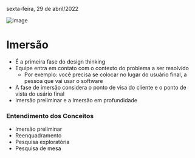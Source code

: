 sexta-feira, 29 de abril/2022

![image](https://user-images.githubusercontent.com/87860884/165990332-cf5fb091-70b6-4999-842f-2193e02be872.png)

# Imersão
- É a primeira fase do design thinking
- Equipe entra em contato com o contexto do problema a ser resolvido
    - Por exemplo: você precisa se colocar no lugar do usuário final, a pessoa que vai usar o software
- A fase de imersão considera o ponto de visa do cliente e o ponto de vista do usário final
- Imersão preliminar e a Imersão em profundidade

### Entendimento dos Conceitos

- Imersão preliminar
- Reenquadramento
- Pesquisa exploratória 
- Pesquisa de mesa
